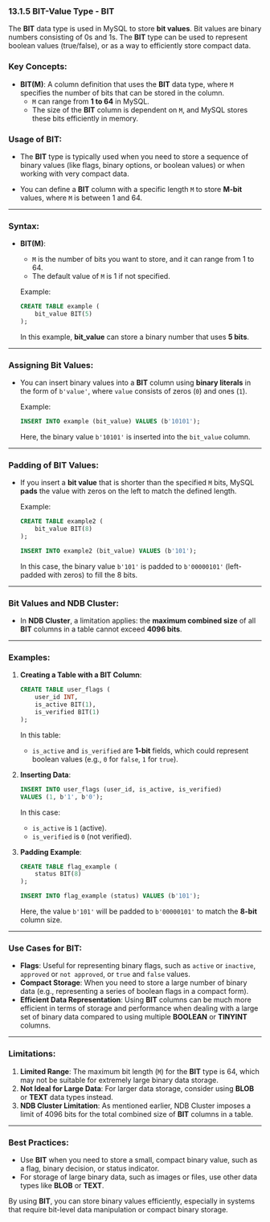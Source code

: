 ### 13.1.5 **BIT-Value Type - BIT**

The **BIT** data type is used in MySQL to store **bit values**. Bit values are binary numbers consisting of 0s and 1s. The **BIT** type can be used to represent boolean values (true/false), or as a way to efficiently store compact data.

### Key Concepts:
- **BIT(M)**: A column definition that uses the **BIT** data type, where `M` specifies the number of bits that can be stored in the column.
  - `M` can range from **1 to 64** in MySQL.
  - The size of the **BIT** column is dependent on `M`, and MySQL stores these bits efficiently in memory.
  
### **Usage of BIT**:
- The **BIT** type is typically used when you need to store a sequence of binary values (like flags, binary options, or boolean values) or when working with very compact data.
  
- You can define a **BIT** column with a specific length `M` to store **M-bit** values, where `M` is between 1 and 64. 

---

### **Syntax**:
- **BIT(M)**: 
  - `M` is the number of bits you want to store, and it can range from 1 to 64.
  - The default value of `M` is 1 if not specified.
  
  Example:
  ```sql
  CREATE TABLE example (
      bit_value BIT(5)
  );
  ```

  In this example, **bit_value** can store a binary number that uses **5 bits**.

---

### **Assigning Bit Values**:
- You can insert binary values into a **BIT** column using **binary literals** in the form of `b'value'`, where `value` consists of zeros (`0`) and ones (`1`).
  
  Example:
  ```sql
  INSERT INTO example (bit_value) VALUES (b'10101');
  ```

  Here, the binary value `b'10101'` is inserted into the `bit_value` column.

---

### **Padding of BIT Values**:
- If you insert a **bit value** that is shorter than the specified `M` bits, MySQL **pads** the value with zeros on the left to match the defined length.

  Example:
  ```sql
  CREATE TABLE example2 (
      bit_value BIT(8)
  );
  
  INSERT INTO example2 (bit_value) VALUES (b'101');
  ```

  In this case, the binary value `b'101'` is padded to `b'00000101'` (left-padded with zeros) to fill the 8 bits.

---

### **Bit Values and NDB Cluster**:
- In **NDB Cluster**, a limitation applies: the **maximum combined size** of all **BIT** columns in a table cannot exceed **4096 bits**.

---

### **Examples**:

1. **Creating a Table with a BIT Column**:
   ```sql
   CREATE TABLE user_flags (
       user_id INT,
       is_active BIT(1),
       is_verified BIT(1)
   );
   ```

   In this table:
   - `is_active` and `is_verified` are **1-bit** fields, which could represent boolean values (e.g., `0` for `false`, `1` for `true`).
  
2. **Inserting Data**:
   ```sql
   INSERT INTO user_flags (user_id, is_active, is_verified)
   VALUES (1, b'1', b'0');
   ```

   In this case:
   - `is_active` is `1` (active).
   - `is_verified` is `0` (not verified).
  
3. **Padding Example**:
   ```sql
   CREATE TABLE flag_example (
       status BIT(8)
   );
   
   INSERT INTO flag_example (status) VALUES (b'101');
   ```

   Here, the value `b'101'` will be padded to `b'00000101'` to match the **8-bit** column size.

---

### **Use Cases for BIT**:
- **Flags**: Useful for representing binary flags, such as `active` or `inactive`, `approved` or `not approved`, or `true` and `false` values.
- **Compact Storage**: When you need to store a large number of binary data (e.g., representing a series of boolean flags in a compact form).
- **Efficient Data Representation**: Using **BIT** columns can be much more efficient in terms of storage and performance when dealing with a large set of binary data compared to using multiple **BOOLEAN** or **TINYINT** columns.

---

### **Limitations**:
1. **Limited Range**: The maximum bit length (`M`) for the **BIT** type is 64, which may not be suitable for extremely large binary data storage.
2. **Not Ideal for Large Data**: For larger data storage, consider using **BLOB** or **TEXT** data types instead.
3. **NDB Cluster Limitation**: As mentioned earlier, NDB Cluster imposes a limit of 4096 bits for the total combined size of **BIT** columns in a table.

---

### **Best Practices**:
- Use **BIT** when you need to store a small, compact binary value, such as a flag, binary decision, or status indicator.
- For storage of large binary data, such as images or files, use other data types like **BLOB** or **TEXT**.
  
By using **BIT**, you can store binary values efficiently, especially in systems that require bit-level data manipulation or compact binary storage.
